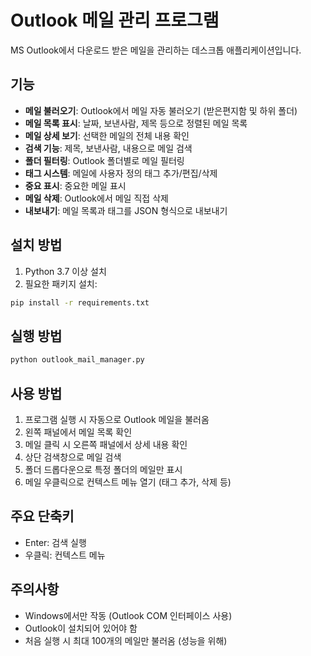 # Outlook 메일 관리 프로그램

MS Outlook에서 다운로드 받은 메일을 관리하는 데스크톱 애플리케이션입니다.

## 기능

- **메일 불러오기**: Outlook에서 메일 자동 불러오기 (받은편지함 및 하위 폴더)
- **메일 목록 표시**: 날짜, 보낸사람, 제목 등으로 정렬된 메일 목록
- **메일 상세 보기**: 선택한 메일의 전체 내용 확인
- **검색 기능**: 제목, 보낸사람, 내용으로 메일 검색
- **폴더 필터링**: Outlook 폴더별로 메일 필터링
- **태그 시스템**: 메일에 사용자 정의 태그 추가/편집/삭제
- **중요 표시**: 중요한 메일 표시
- **메일 삭제**: Outlook에서 메일 직접 삭제
- **내보내기**: 메일 목록과 태그를 JSON 형식으로 내보내기

## 설치 방법

1. Python 3.7 이상 설치
2. 필요한 패키지 설치:
```bash
pip install -r requirements.txt
```

## 실행 방법

```bash
python outlook_mail_manager.py
```

## 사용 방법

1. 프로그램 실행 시 자동으로 Outlook 메일을 불러옴
2. 왼쪽 패널에서 메일 목록 확인
3. 메일 클릭 시 오른쪽 패널에서 상세 내용 확인
4. 상단 검색창으로 메일 검색
5. 폴더 드롭다운으로 특정 폴더의 메일만 표시
6. 메일 우클릭으로 컨텍스트 메뉴 열기 (태그 추가, 삭제 등)

## 주요 단축키

- Enter: 검색 실행
- 우클릭: 컨텍스트 메뉴

## 주의사항

- Windows에서만 작동 (Outlook COM 인터페이스 사용)
- Outlook이 설치되어 있어야 함
- 처음 실행 시 최대 100개의 메일만 불러옴 (성능을 위해)